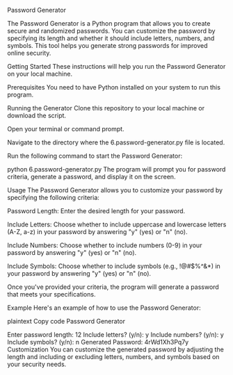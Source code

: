 Password Generator



The Password Generator is a Python program that allows you to create secure and randomized passwords. You can customize the password by specifying its length and whether it should include letters, numbers, and symbols. This tool helps you generate strong passwords for improved online security.



Getting Started
These instructions will help you run the Password Generator on your local machine.

Prerequisites
You need to have Python installed on your system to run this program.

Running the Generator
Clone this repository to your local machine or download the script.

Open your terminal or command prompt.

Navigate to the directory where the 6.password-generator.py file is located.

Run the following command to start the Password Generator:




python 6.password-generator.py
The program will prompt you for password criteria, generate a password, and display it on the screen.

Usage
The Password Generator allows you to customize your password by specifying the following criteria:

Password Length: Enter the desired length for your password.

Include Letters: Choose whether to include uppercase and lowercase letters (A-Z, a-z) in your password by answering "y" (yes) or "n" (no).

Include Numbers: Choose whether to include numbers (0-9) in your password by answering "y" (yes) or "n" (no).

Include Symbols: Choose whether to include symbols (e.g., !@#$%^&*) in your password by answering "y" (yes) or "n" (no).

Once you've provided your criteria, the program will generate a password that meets your specifications.

Example
Here's an example of how to use the Password Generator:

plaintext
Copy code
Password Generator

Enter password length: 12
Include letters? (y/n): y
Include numbers? (y/n): y
Include symbols? (y/n): n
Generated Password: 4rWd1Xh3Pq7y
Customization
You can customize the generated password by adjusting the length and including or excluding letters, numbers, and symbols based on your security needs.
